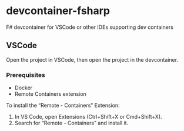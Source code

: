 # devcontainer-fsharp

F# devcontainer for VSCode or other IDEs supporting dev containers

## VSCode
Open the project in VSCode, then open the project in the devcontainer.

### Prerequisites
- Docker
- Remote Containers extension

To install the “Remote - Containers” Extension:
1.	In VS Code, open Extensions (Ctrl+Shift+X or Cmd+Shift+X).
2.	Search for “Remote - Containers” and install it.

